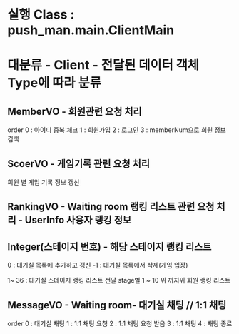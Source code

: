 # 실행 Class : push_man.main.ClientMain

# 대분류 - Client - 전달된 데이터 객체 Type에 따라 분류

## MemberVO - 회원관련 요청 처리
   order 
   0 : 아이디 중복 체크
   1 : 회원가입
   2 : 로그인
   3 : memberNum으로 회원 정보 검색

## ScoerVO - 게임기록 관련 요청 처리
   회원 별 게임 기록 정보 갱신

## RankingVO - Waiting room 랭킹 리스트 관련 요청 처리 - UserInfo 사용자 랭킹 정보

## Integer(스테이지 번호) - 해당 스테이지 랭킹 리스트
   0 : 대기실 목록에 추가하고 갱신
   -1 : 대기실 목록에서 삭제(게임 입장)
   
   1~ 36 : 대기실 스테이지 랭킹 리스트 전달
   stage별 1 ~ 10 위 까지위 회원 랭킹 리스트
   

## MessageVO - Waiting room- 대기실 채팅  // 1:1 채팅
   order 
   0 : 대기실 채팅
   1 : 1:1 채팅 요청 
   2 : 1:1 채팅 요청 받음
   3 : 1:1 채팅
   4 : 채팅 종료
   
   
   